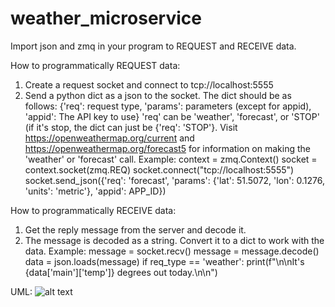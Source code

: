 # weather_microservice

Import json and zmq in your program to REQUEST and RECEIVE data.

How to programmatically REQUEST data: 
  1. Create a request socket and connect to tcp://localhost:5555
  2. Send a python dict as a json to the socket. The dict should be as follows: {'req': request type, 'params': parameters (except for appid), 'appid': The API key to use} 'req' can be 'weather', 'forecast', or 'STOP' (if it's stop, the dict can just be {'req': 'STOP'}. Visit https://openweathermap.org/current and https://openweathermap.org/forecast5 for information on making the 'weather' or 'forecast' call.
Example:
  context = zmq.Context()
  socket = context.socket(zmq.REQ)
  socket.connect("tcp://localhost:5555")
  socket.send_json({'req': 'forecast', 'params': {'lat': 51.5072, 'lon': 0.1276, 'units': 'metric'}, 'appid': APP_ID})

How to programmatically RECEIVE data:
  1. Get the reply message from the server and decode it.
  2. The message is decoded as a string. Convert it to a dict to work with the data.
Example:
  message = socket.recv()
  message = message.decode()
  data = json.loads(message)
  if req_type == 'weather':
     print(f"\n\nIt's {data['main']['temp']} degrees out today.\n\n")

UML:
![alt text](https://github.com/shby3/weather_microservice/uml.png?raw=true)
